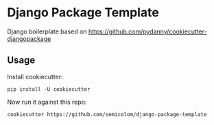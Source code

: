 # Django Package Template

Django boilerplate based on https://github.com/pydanny/cookiecutter-djangopackage

## Usage
Install cookiecutter:
```
pip install -U cookiecutter
```

Now run it against this repo:
```
cookiecutter https://github.com/semicolom/django-package-template
```
